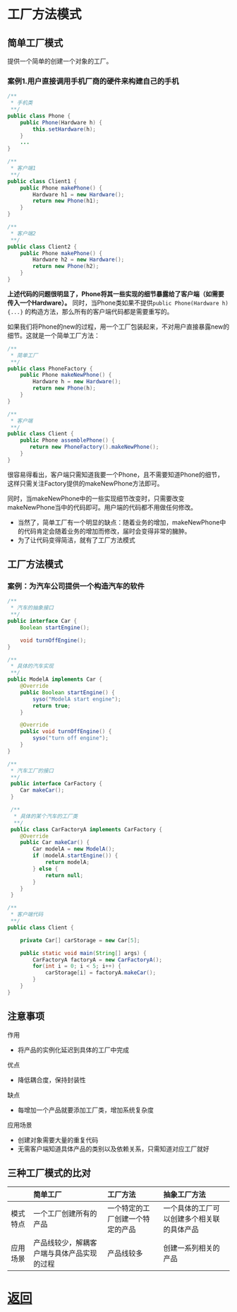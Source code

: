 # 工厂方法模式

## 简单工厂模式

提供一个简单的创建一个对象的工厂。

### 案例1.用户直接调用手机厂商的硬件来构建自己的手机

```java
/**
 * 手机类
 **/
public class Phone {
    public Phone(Hardware h) {
        this.setHardware(h);
    }
    ...
}

/**
 * 客户端1
 **/
public class Client1 {
    public Phone makePhone() {
        Hardware h1 = new Hardware();
        return new Phone(h1);
    }
} 

/**
 * 客户端2
 **/
public class Client2 {
    public Phone makePhone() {
        Hardware h2 = new Hardware();
        return new Phone(h2);
    }
}
```

**上述代码的问题很明显了，Phone将其一些实现的细节暴露给了客户端（如需要传入一个Hardware）。** 同时，当Phone类如果不提供`public Phone(Hardware h) {...}` 的构造方法，那么所有的客户端代码都是需要重写的。

如果我们将Phone的new的过程，用一个工厂包装起来，不对用户直接暴露new的细节。这就是一个简单工厂方法：

```java
/**
 * 简单工厂
 **/
public class PhoneFactory {
    public Phone makeNewPhone() {
        Hardware h = new Hardware();
        return new Phone(h);
    }
}

/**
 * 客户端
 **/
public class Client {
    public Phone assemblePhone() {
       return new PhoneFactory().makeNewPhone();
    }
}
```

很容易得看出，客户端只需知道我要一个Phone，且不需要知道Phone的细节，这样只需关注Factory提供的makeNewPhone方法即可。

同时，当makeNewPhone中的一些实现细节改变时，只需要改变makeNewPhone当中的代码即可。用户端的代码都不用做任何修改。

* 当然了，简单工厂有一个明显的缺点：随着业务的增加，makeNewPhone中的代码肯定会随着业务的增加而修改，届时会变得非常的臃肿。
* 为了让代码变得简洁，就有了工厂方法模式

## 工厂方法模式

### 案例：为汽车公司提供一个构造汽车的软件

```java
/**
 * 汽车的抽象接口
 **/
public interface Car {
    Boolean startEngine();

    void turnOffEngine();
}

/**
 * 具体的汽车实现
 **/
public ModelA implements Car {
    @Override
    public Boolean startEngine() {
        syso("ModelA start engine");
        return true;
    }

    @Override
    public void turnOffEngine() {
        syso("turn off engine");
    }
}
```

```java
/**
 * 汽车工厂的接口
 **/
 public interface CarFactory {
    Car makeCar();
 }

 /**
  * 具体的某个汽车的工厂类
  **/
 public class CarFactoryA implements CarFactory {
    @Override
    public Car makeCar() {
        Car modelA = new ModelA();
        if (modelA.startEngine()) {
            return modelA;
        } else {
            return null;
        }
    }
 }
```

```java
/**
 * 客户端代码
 **/
public class Client {

    private Car[] carStorage = new Car[5];

    public static void main(String[] args) {
        CarFactoryA factoryA = new CarFactoryA();
        for(int i = 0; i < 5; i++) {
            carStorage[i] = factoryA.makeCar();
        }
    }
}
```

## 注意事项

作用

* 将产品的实例化延迟到具体的工厂中完成

优点

* 降低耦合度，保持封装性

缺点

* 每增加一个产品就要添加工厂类，增加系统复杂度

应用场景

* 创建对象需要大量的重复代码
* 无需客户端知道具体产品的类别以及依赖关系，只需知道对应工厂就好

## 三种工厂模式的比对

|          | 简单工厂                                   | 工厂方法                         | 抽象工厂方法                               |
| :------- | :----------------------------------------- | :------------------------------- | :----------------------------------------- |
| 模式特点 | 一个工厂创建所有的产品                     | 一个特定的工厂创建一个特定的产品 | 一个具体的工厂可以创建多个相关联的具体产品 |
| 应用场景 | 产品线较少，解耦客户端与具体产品实现的过程 | 产品线较多                       | 创建一系列相关的产品                       |


# [返回](第二章.md)